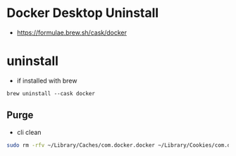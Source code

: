 # Docker Desktop Uninstall
- https://formulae.brew.sh/cask/docker

# uninstall
- if installed with brew
```
brew uninstall --cask docker
```
## Purge
- cli clean
```bash
sudo rm -rfv ~/Library/Caches/com.docker.docker ~/Library/Cookies/com.docker.docker.binarycookies ~/Library/Group\ Containers/group.com.docker ~/Library/Logs/Docker\ Desktop ~/Library/Preferences/com.docker.docker.plist ~/Library/Preferences/com.electron.docker-frontend.plist ~/Library/Saved\ Application\ State/com.electron.docker-frontend.savedState ~/.docker /Library/LaunchDaemons/com.docker.vmnetd.plist /Library/PrivilegedHelperTools/com.docker.vmnetd /usr/local/lib/docker ~/Library/Containers/com.docker.docker /Applications/Docker.app
```
